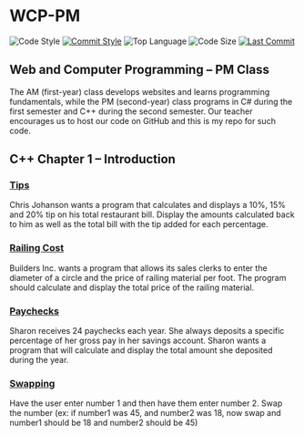 # WCP-PM

![Code Style](https://img.shields.io/badge/code_style-VS_Code-blue.svg?style=flat)
[![Commit Style](https://img.shields.io/badge/commit_style-gitmoji-yellow.svg?style=flat)](https://gitmoji.carloscuesta.me/)
![Top Language](https://img.shields.io/github/languages/top/evaneliasyoung/wcp-pm.svg?style=flat)
![Code Size](https://img.shields.io/github/languages/code-size/evaneliasyoung/wcp-pm.svg?style=flat)
[![Last Commit](https://img.shields.io/github/last-commit/evaneliasyoung/wcp-pm.svg?style=flat)](https://github.com/evaneliasyoung/wcp-pm/commit/master)

## Web and Computer Programming &ndash; PM Class
The AM (first-year) class develops websites and learns programming fundamentals, while the PM (second-year) class programs in C# during the first semester and C++ during the second semester. Our teacher encourages us to host our code on GitHub and this is my repo for such code.

## C++ Chapter 1 &ndash; Introduction
### [Tips](Tips)
Chris Johanson wants a program that calculates and displays a 10%, 15% and 20% tip on his total restaurant bill. Display the amounts calculated back to him as well as the total bill with the tip added for each percentage.
### [Railing Cost](BuildInc)
Builders Inc. wants a program that allows its sales clerks to enter the diameter of a circle and the price of railing material per foot. The program should calculate and display the total price of the railing material.
### [Paychecks](Paycheck)
Sharon receives 24 paychecks each year. She always deposits a specific percentage of her gross pay in her savings account. Sharon wants a program that will calculate and display the total amount she deposited during the year.
### [Swapping](Swapper)
Have the user enter number 1 and then have them enter number 2. Swap the number (ex: if number1 was 45,  and number2 was 18, now swap and number1 should be 18 and number2 should be 45)
